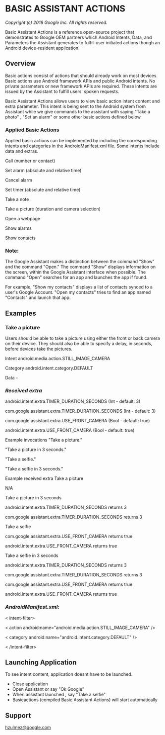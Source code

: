 # **BASIC ASSISTANT ACTIONS**

_Copyright (c) 2018 Google Inc. All rights reserved._

Basic Assistant Actions is a reference open-source project that demonstrates to Google OEM partners which Android Intents, Data, and Parameters the Assistant generates to fulfill user initiated actions though an Android device-resident application.

## Overview

Basic actions consist of actions that should already work on most devices. Basic actions use Android framework APIs and public Android intents. No private parameters or new framework APIs are required. These intents are issued by the Assistant to fulfill users' spoken requests. 

Basic Assistant Actions allows users to view basic action intent content and extra parameter. This intent is being sent to the Android system from Assistant while we give commands to the assistant with saying "Take a photo" , "Set an alarm" or some other basic actions defined below

### Applied Basic Actions
Applied basic actions can be implemented by including the corresponding intents and categories in the AndroidManifest.xml file. Some intents include data and extras.

Call (number or contact)

Set alarm (absolute and relative time)

Cancel alarm

Set timer (absolute and relative time)

Take a note

Take a picture (duration and camera selection)

Open a webpage

Show alarms

Show contacts

### Note: 
The Google Assistant makes a distinction between the command "Show" and the command "Open." The command "Show" displays information on the screen, within the Google Assistant interface when possible. The command "Open" searches for an app and launches the app if found.

For example, "Show my contacts" displays a list of contacts synced to a user's Google Account. "Open my contacts" tries to find an app named "Contacts" and launch that app.


## Examples

### Take a picture

Users should be able to take a picture using either the front or back camera on their device. They should also be able to specify a delay, in seconds, before devices take the pictures.

Intent	android.media.action.STILL_IMAGE_CAMERA

Category	android.intent.category.DEFAULT

Data	-

### _Received extra_	

android.intent.extra.TIMER_DURATION_SECONDS (Int - default: 3)

com.google.assistant.extra.TIMER_DURATION_SECONDS (Int - default: 3)

com.google.assistant.extra.USE_FRONT_CAMERA (Bool - default: true)

android.intent.extra.USE_FRONT_CAMERA (Bool - default: true)

Example invocations	"Take a picture."

"Take a picture in 3 seconds."

"Take a selfie."

"Take a selfie in 3 seconds."

Example received extra	Take a picture

N/A

Take a picture in 3 seconds

android.intent.extra.TIMER_DURATION_SECONDS returns 3

com.google.assistant.extra.TIMER_DURATION_SECONDS returns 3

Take a selfie

com.google.assistant.extra.USE_FRONT_CAMERA returns true

android.intent.extra.USE_FRONT_CAMERA returns true

Take a selfie in 3 seconds

android.intent.extra.TIMER_DURATION_SECONDS returns 3

com.google.assistant.extra.TIMER_DURATION_SECONDS returns 3

com.google.assistant.extra.USE_FRONT_CAMERA returns true

android.intent.extra.USE_FRONT_CAMERA returns true


### _AndroidManifest.xml:_
 
  < intent-filter>

  < action android:name="android.media.action.STILL_IMAGE_CAMERA" />

  < category android:name="android.intent.category.DEFAULT" />

  < /intent-filter>



## Launching Application

To see intent content, application doesnt have to be launched. 

- Close application
- Open Assistant or say "Ok Google"
- When assistant launched , say "Take a selfie"
- Basicactions (compiled Basic Assistant Actions) will start automatically 



## Support
hzulmez@google.com
